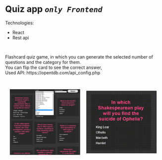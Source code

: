 # Quiz app *`only Frontend`*
Technologies:
  - React
  - Rest api
</br>
<p>
  Flashcard quiz game, in which you can generate the selected number of questions and the category for them. </br>
  You can flip the card to see the correct answer, </br>
  Used API: https://opentdb.com/api_config.php
</p>
</br>
<p align="center">
  <img src="https://github.com/Azkii/ReactQuizApp/blob/master/readme%20files/quizApp1.png" align="center" width="45%" >
  &nbsp;&nbsp;&nbsp;
  <img src="https://github.com/Azkii/ReactQuizApp/blob/master/readme%20files/quizApp2.gif" align="center"  width="45%">
</p>
